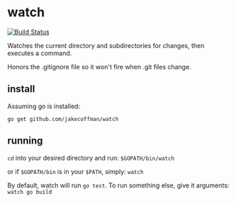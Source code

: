 watch
=====

[![Build Status](https://secure.travis-ci.org/jakecoffman/watch.png?branch=master)](http://travis-ci.org/jakecoffman/watch)

Watches the current directory and subdirectories for changes, then executes a command.

Honors the .gitignore file so it won't fire when .git files change.

install
----------

Assuming go is installed:

`go get github.com/jakecoffman/watch`

running
----------

`cd` into your desired directory and run: `$GOPATH/bin/watch`

or if `$GOPATH/bin` is in your `$PATH`, simply: `watch`

By default, watch will run `go test`. To run something else, give it arguments: `watch go build`

